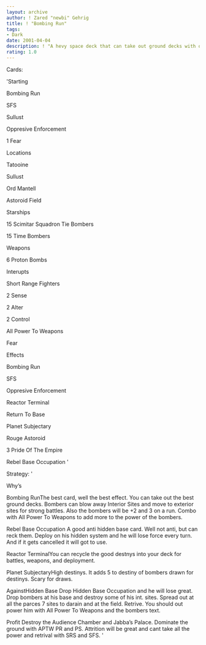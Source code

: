 ```yaml
---
layout: archive
author: ! Zared "newbi" Gehrig
title: ! "Bombing Run"
tags:
- Dark
date: 2001-04-04
description: ! "A hevy space deck that can take out ground decks with one blst. If i go, this will be my perminent dark deck for the 2 days. Does anyone know if it’s in  Milwauke. Leve a message at tievangared@worldnet.att.net"
rating: 1.0
---
```

Cards: 

'Starting

Bombing Run

SFS

Sullust

Oppresive Enforcement

1 Fear


Locations

Tatooine

Sullust

Ord Mantell

Astoroid Field


Starships

15 Scimitar Squadron Tie Bombers

15 Time Bombers


Weapons

6 Proton Bombs


Interupts

Short Range Fighters

2 Sense

2 Alter

2 Control

All Power To Weapons

Fear


Effects

Bombing Run

SFS

Oppresive Enforcement

Reactor Terminal

Return To Base

Planet Subjectary

Rouge Astoroid

3 Pride Of The Empire

Rebel Base Occupation '

Strategy: '

Why’s

Bombing RunThe best card, well the best effect. You can take out the best ground decks. Bombers can blow away Interior Sites and move to exterior sites for strong battles. Also the bombers will be +2 and 3 on a run. Combo with All Power To Weapons to add more to the power of the bombers.


Rebel Base Occupation A good anti hidden base card. Well not anti, but can reck them. Deploy on his hidden system and he will lose force every turn. And if it gets cancelled it will got to use.


Reactor TerminalYou can recycle the good destnys into your deck for battles, weapons, and deployment.


Planet SubjectaryHigh destinys. It adds 5 to destiny of bombers drawn for destinys. Scary for draws.


AgainstHidden Base Drop Hidden Base Occupation and he will lose great. Drop bombers at his base and destroy some of his int. sites. Spread out at all the parces 7 sites to darain and at the field. Retrive. You should out power him with All Power To Weapons and the bombers text.


Profit Destroy the Audience Chamber and Jabba’s Palace. Dominate the ground with APTW PR and PS. Attrition will be great and cant take all the power and retrival with SRS and SFS. '